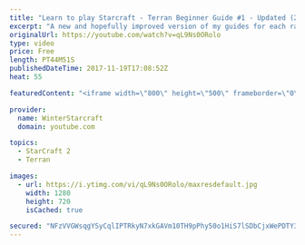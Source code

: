 ```yaml
---
title: "Learn to play Starcraft - Terran Beginner Guide #1 - Updated (2017 LOTV)"
excerpt: "A new and hopefully improved version of my guides for each race where I go over as many basics as possible while doing it live :)  I strongly believe that a super structured guide style is not very helpful compared to watching/playing the game actively.  Feedback is greatly appreciated. -- Watch live"
originalUrl: https://youtube.com/watch?v=qL9Ns0ORolo
type: video
price: Free
length: PT44M51S
publishedDateTime: 2017-11-19T17:08:52Z
heat: 55

featuredContent: "<iframe width=\"800\" height=\"500\" frameborder=\"0\" src=\"https://www.youtube.com/embed/qL9Ns0ORolo\" allow=\"accelerometer; autoplay; encrypted-media; gyroscope; picture-in-picture\" allowfullscreen></iframe>"

provider:
  name: WinterStarcraft
  domain: youtube.com

topics:
  - StarCraft 2
  - Terran

images:
  - url: https://i.ytimg.com/vi/qL9Ns0ORolo/maxresdefault.jpg
    width: 1280
    height: 720
    isCached: true

secured: "NFzVVGWsqgYSyCqlIPTRkyN7xkGAVm10TH9pPhy50o1HiS7lSDbCjxWePDTY3hlrmik5gJvP7G1LQY7F3Do/JrA/BYW0u6P0CmASNTwTq2b+2tH8w4N101XXVj1Y821vmxxjTfcO97oo8Dw2bs0RuVPbX7mNGGeEU9OX0HAj/lMgDHI8KYCtIYCP/5wCndPfaZ4HuVuhlTI/csDgSOUaoQrdvPCxAHAGlBjTZDP6tFhGjpingFSWK6XLWMY3MrmObsEOX0ZJwyWGRTit8lnr8aJulNYXQ2W9/faFTKK9gybE9NZ2mNbB+GCwYhyl6hUJj57KcxXgsPxUSZjS/dXZF2e67U1nmmi6z6a0luXPOLIFmJQGRNzH0EeJkOYgUD8bMRb8c57yXb3xxJPKWGy/kc3X48xFOWnSkIxL96R4+sPhdS+xG0h4p0q7DYj6+tIB;/ZaZOeS48KQRxuD1/rKxBg=="
---
```


